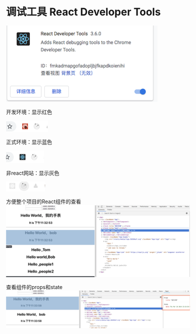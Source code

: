 # 调试工具 React Developer Tools


![](assets/markdown-img-paste-20190328232957714.png)


开发环境：显示红色

![](assets/markdown-img-paste-20190328233029263.png)


正式环境：显示蓝色

![](assets/markdown-img-paste-2019032823311163.png)

非react网站：显示灰色

![](assets/markdown-img-paste-20190328233146136.png)


方便整个项目的React组件的查看
![](assets/markdown-img-paste-2019032823330104.png)

查看组件的props和state
![](assets/markdown-img-paste-20190328233408221.png)
